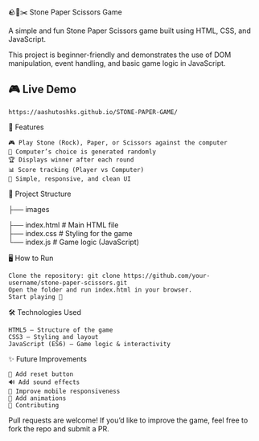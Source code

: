 🪨📄✂️ Stone Paper Scissors Game

A simple and fun Stone Paper Scissors game built using HTML, CSS, and JavaScript.

This project is beginner-friendly and demonstrates the use of DOM manipulation, event handling, and basic game logic in JavaScript.

## 🎮 Live Demo
    https://aashutoshks.github.io/STONE-PAPER-GAME/


🚀 Features

    🎮 Play Stone (Rock), Paper, or Scissors against the computer
    🤖 Computer’s choice is generated randomly
    🏆 Displays winner after each round
    📊 Score tracking (Player vs Computer)
    🎨 Simple, responsive, and clean UI

📂 Project Structure

├── images

├── index.html   # Main HTML file  
├── index.css    # Styling for the game  
└── index.js    # Game logic (JavaScript)  

🖥️ How to Run

    Clone the repository: git clone https://github.com/your-username/stone-paper-scissors.git
    Open the folder and run index.html in your browser.
    Start playing 🎉


🛠️ Technologies Used

    HTML5 – Structure of the game
    CSS3 – Styling and layout
    JavaScript (ES6) – Game logic & interactivity

    
✨ Future Improvements

    🔄 Add reset button
    🔊 Add sound effects
    📱 Improve mobile responsiveness
    🎨 Add animations
    🤝 Contributing

Pull requests are welcome! If you’d like to improve the game, feel free to fork the repo and submit a PR.
